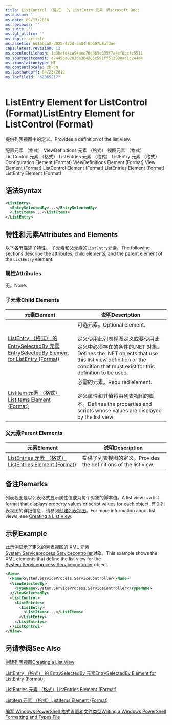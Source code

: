 ```yaml
---
title: ListControl （格式） 的 ListEntry 元素 |Microsoft Docs
ms.custom: ''
ms.date: 09/13/2016
ms.reviewer: ''
ms.suite: ''
ms.tgt_pltfrm: ''
ms.topic: article
ms.assetid: 6d16bca8-d025-432d-aa84-8b607b8af3ae
caps.latest.revision: 12
ms.openlocfilehash: 1a3bafd4ca94aee70e869c699f7a4ef8befc5511
ms.sourcegitcommit: e7445ba8203da304286c591ff513900ad1c244a4
ms.translationtype: MT
ms.contentlocale: zh-CN
ms.lasthandoff: 04/23/2019
ms.locfileid: "62065217"
---
```

# <a name="listentry-element-for-listcontrol-format"></a><span data-ttu-id="b976a-102">ListEntry Element for ListControl (Format)</span><span class="sxs-lookup"><span data-stu-id="b976a-102">ListEntry Element for ListControl (Format)</span></span>

<span data-ttu-id="b976a-103">提供列表视图中的定义。</span><span class="sxs-lookup"><span data-stu-id="b976a-103">Provides a definition of the list view.</span></span>

<span data-ttu-id="b976a-104">配置元素 （格式） ViewDefinitions 元素 （格式） 视图元素 （格式） ListControl 元素 （格式） ListEntries 元素 （格式） ListEntry 元素 （格式）</span><span class="sxs-lookup"><span data-stu-id="b976a-104">Configuration Element (Format) ViewDefinitions Element (Format) View Element (Format) ListControl Element (Format) ListEntries Element (Format) ListEntry Element (Format)</span></span>

## <a name="syntax"></a><span data-ttu-id="b976a-105">语法</span><span class="sxs-lookup"><span data-stu-id="b976a-105">Syntax</span></span>

```xml
<ListEntry>
  <EntrySelectedBy>...</EntrySelectedBy>
  <ListItems>...</ListItems>
</ListEntry>
```

## <a name="attributes-and-elements"></a><span data-ttu-id="b976a-106">特性和元素</span><span class="sxs-lookup"><span data-stu-id="b976a-106">Attributes and Elements</span></span>

<span data-ttu-id="b976a-107">以下各节描述了特性、 子元素和父元素的`ListEntry`元素。</span><span class="sxs-lookup"><span data-stu-id="b976a-107">The following sections describe the attributes, child elements, and the parent element of the `ListEntry` element.</span></span>

### <a name="attributes"></a><span data-ttu-id="b976a-108">属性</span><span class="sxs-lookup"><span data-stu-id="b976a-108">Attributes</span></span>

<span data-ttu-id="b976a-109">无。</span><span class="sxs-lookup"><span data-stu-id="b976a-109">None.</span></span>

### <a name="child-elements"></a><span data-ttu-id="b976a-110">子元素</span><span class="sxs-lookup"><span data-stu-id="b976a-110">Child Elements</span></span>

|<span data-ttu-id="b976a-111">元素</span><span class="sxs-lookup"><span data-stu-id="b976a-111">Element</span></span>|<span data-ttu-id="b976a-112">说明</span><span class="sxs-lookup"><span data-stu-id="b976a-112">Description</span></span>|
|-------------|-----------------|
|[<span data-ttu-id="b976a-113">ListEntry （格式） 的 EntrySelectedBy 元素</span><span class="sxs-lookup"><span data-stu-id="b976a-113">EntrySelectedBy Element for ListEntry (Format)</span></span>](./entryselectedby-element-for-listentry-for-listcontrol-format.md)|<span data-ttu-id="b976a-114">可选元素。</span><span class="sxs-lookup"><span data-stu-id="b976a-114">Optional element.</span></span><br /><br /> <span data-ttu-id="b976a-115">定义使用此列表视图定义或要使用此定义中必须存在的条件的.NET 对象。</span><span class="sxs-lookup"><span data-stu-id="b976a-115">Defines the .NET objects that use this list view definition or the condition that must exist for this definition to be used.</span></span>|
|[<span data-ttu-id="b976a-116">Listitem 元素 （格式）</span><span class="sxs-lookup"><span data-stu-id="b976a-116">ListItems Element (Format)</span></span>](./listitems-element-for-listentry-for-listcontrol-format.md)|<span data-ttu-id="b976a-117">必需的元素。</span><span class="sxs-lookup"><span data-stu-id="b976a-117">Required element.</span></span><br /><br /> <span data-ttu-id="b976a-118">定义属性和其值将由列表视图的脚本。</span><span class="sxs-lookup"><span data-stu-id="b976a-118">Defines the properties and scripts whose values are displayed by the list view.</span></span>|

### <a name="parent-elements"></a><span data-ttu-id="b976a-119">父元素</span><span class="sxs-lookup"><span data-stu-id="b976a-119">Parent Elements</span></span>

|<span data-ttu-id="b976a-120">元素</span><span class="sxs-lookup"><span data-stu-id="b976a-120">Element</span></span>|<span data-ttu-id="b976a-121">说明</span><span class="sxs-lookup"><span data-stu-id="b976a-121">Description</span></span>|
|-------------|-----------------|
|[<span data-ttu-id="b976a-122">ListEntries 元素 （格式）</span><span class="sxs-lookup"><span data-stu-id="b976a-122">ListEntries Element (Format)</span></span>](./listentries-element-for-listcontrol-format.md)|<span data-ttu-id="b976a-123">提供了列表视图的定义。</span><span class="sxs-lookup"><span data-stu-id="b976a-123">Provides the definitions of the list view.</span></span>|

## <a name="remarks"></a><span data-ttu-id="b976a-124">备注</span><span class="sxs-lookup"><span data-stu-id="b976a-124">Remarks</span></span>

<span data-ttu-id="b976a-125">列表视图是以列表格式显示属性值或为每个对象的脚本值。</span><span class="sxs-lookup"><span data-stu-id="b976a-125">A list view is a list format that displays property values or script values for each object.</span></span> <span data-ttu-id="b976a-126">有关列表视图的详细信息，请参阅[创建列表视图](./creating-a-list-view.md)。</span><span class="sxs-lookup"><span data-stu-id="b976a-126">For more information about list views, see [Creating a List View](./creating-a-list-view.md).</span></span>

## <a name="example"></a><span data-ttu-id="b976a-127">示例</span><span class="sxs-lookup"><span data-stu-id="b976a-127">Example</span></span>

<span data-ttu-id="b976a-128">此示例显示了定义的列表视图的 XML 元素[System.Serviceprocess.Servicecontroller](/dotnet/api/System.ServiceProcess.ServiceController)对象。</span><span class="sxs-lookup"><span data-stu-id="b976a-128">This example shows the XML elements that define the list view for the [System.Serviceprocess.Servicecontroller](/dotnet/api/System.ServiceProcess.ServiceController) object.</span></span>

```xml
<View>
  <Name>System.ServiceProcess.ServiceController</Name>
  <ViewSelectedBy>
    <TypeName>System.ServiceProcess.ServiceController</TypeName>
  </ViewSelectedBy>
  <ListControl>
    <ListEntries>
      <ListEntry>
        <ListItems>...</ListItems>
      </ListEntry>
    </ListEntries>
  </ListControl>
</View>
```

## <a name="see-also"></a><span data-ttu-id="b976a-129">另请参阅</span><span class="sxs-lookup"><span data-stu-id="b976a-129">See Also</span></span>

[<span data-ttu-id="b976a-130">创建列表视图</span><span class="sxs-lookup"><span data-stu-id="b976a-130">Creating a List View</span></span>](./creating-a-list-view.md)

[<span data-ttu-id="b976a-131">ListEntry （格式） 的 EntrySelectedBy 元素</span><span class="sxs-lookup"><span data-stu-id="b976a-131">EntrySelectedBy Element for ListEntry (Format)</span></span>](./entryselectedby-element-for-listentry-for-listcontrol-format.md)

[<span data-ttu-id="b976a-132">ListEntries 元素 （格式）</span><span class="sxs-lookup"><span data-stu-id="b976a-132">ListEntries Element (Format)</span></span>](./listentries-element-for-listcontrol-format.md)

[<span data-ttu-id="b976a-133">Listitem 元素 （格式）</span><span class="sxs-lookup"><span data-stu-id="b976a-133">ListItems Element (Format)</span></span>](./listitems-element-for-listentry-for-listcontrol-format.md)

[<span data-ttu-id="b976a-134">编写 Windows PowerShell 格式设置和文件类型</span><span class="sxs-lookup"><span data-stu-id="b976a-134">Writing a Windows PowerShell Formatting and Types File</span></span>](./writing-a-powershell-formatting-file.md)
